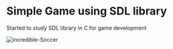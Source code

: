 # Simple Game using SDL library
Started to study SDL library in C for game development

![incredible-Soccer](https://github.com/user-attachments/assets/e107627a-8e59-42b8-91cd-942073d33079)

